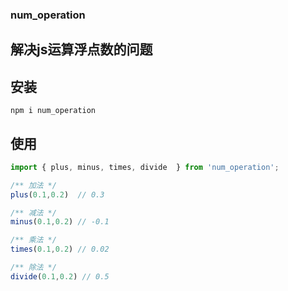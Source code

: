 ### num_operation

## 解决js运算浮点数的问题

## 安装

`npm i num_operation`

## 使用

```js
import { plus, minus, times, divide  } from 'num_operation';

/** 加法 */
plus(0.1,0.2)  // 0.3

/** 减法 */
minus(0.1,0.2) // -0.1

/** 乘法 */
times(0.1,0.2) // 0.02

/** 除法 */
divide(0.1,0.2) // 0.5


```


